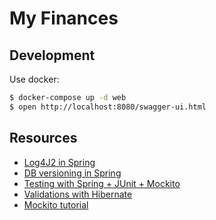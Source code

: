 # My Finances

## Development

Use docker:

```bash
$ docker-compose up -d web
$ open http://localhost:8080/swagger-ui.html
```

## Resources

* [Log4J2 in Spring](https://docs.spring.io/spring-boot/docs/current/reference/html/howto-logging.html)
* [DB versioning in Spring](https://docs.spring.io/spring-boot/docs/current/reference/html/howto-database-initialization.html)
* [Testing with Spring + JUnit + Mockito](https://www.petrikainulainen.net/programming/spring-framework/unit-testing-of-spring-mvc-controllers-normal-controllers/)
* [Validations with Hibernate](https://docs.jboss.org/hibernate/stable/validator/reference/en-US/html_single/)
* [Mockito tutorial](https://www.vogella.com/tutorials/Mockito/article.html)
